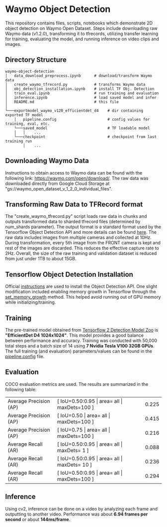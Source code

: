 # Waymo Object Detection

This repository contains files, scripts, notebooks which demonstrate 2D object detection on Waymo Open Dataset. Steps include downloading raw Waymo data (v1.2.0), transforming it to tfrecords, utilizing transfer learning for training, evaluating the model, and running inference on video clips and images.

## Directory Structure
```
waymo-object-detection
│   data_download_preprocess.ipynb      # download/transform Waymo data
│   create_waymo_tfrecord.py            # transforms Waymo data
│   obj_detection_installation.ipynb    # install TF Obj. Detection
│   train_eval.ipynb                    # run training and evaluation
│   inference.ipynb                     # load saved model and infer
│   README.md                           # this file
│   
└───exportmodel_waymo_v120_efficientdet_d4    # dir containing exported TF model
    │   pipeline.config                       # config values for training, eval, etc.
    └───saved_model                           # TF loadable model
    │   │    ...
    └───checkpoint                            # checkpoint from last training run
        │    ...
```

## Downloading Waymo Data

Instructions to obtain access to Waymo data can be found with the following link: https://waymo.com/open/download/. The raw data was downloaded directly from Google Cloud Storage at "gs://waymo_open_dataset_v_1_2_0_individual_files".

## Transforming Raw Data to TFRecord format

The "create_waymo_tfrecord.py" script loads raw data in chunks and outputs transformed data to sharded tfrecord files (determined by num_shards parameter). The output format is a standard format used by the Tensorflow Object Detection API and more details can be found [here](https://github.com/tensorflow/models/blob/master/research/object_detection/g3doc/using_your_own_dataset.md). The raw data includes images from multiple cameras and collected at 10Hz. During transformation, every 5th image from the FRONT camera is kept and rest of the images are discarded. This reduces the effective capture rate to 2Hz. Overall, the size of the raw training and validation dataset is reduced from just under 1TB to about 15GB.

## Tensorflow Object Detection Installation

Official [instructions](https://github.com/tensorflow/models/blob/master/research/object_detection/g3doc/tf2.md) are used to install the Object Detection API. One slight modification included enabling memory growth in Tensorflow through the [set_memory_growth](https://www.tensorflow.org/api_docs/python/tf/config/experimental/set_memory_growth) method. This helped avoid running out of GPU memory while initializing/training.

## Training

The pre-trained model obtained from [Tensorflow 2 Detection Model Zoo](https://github.com/tensorflow/models/blob/master/research/object_detection/g3doc/tf2_detection_zoo.md) is **"EfficientDet D4 1024x1024"**. This model provides a good balance between performance and accuracy. Training was conducted with 50,000 total steps and a batch size of 14 using **7 Nvidia Tesla V100 32GB GPUs**. The full training (and evaluation) parameters/values can be found in the [pipeline.config](exportmodel_waymo_v120_efficientdet_d4/pipeline.config) file.

## Evaluation

COCO evaluation metrics are used. The results are summarized in the following table:

| | | |
| --- | --- | --- |
| Average Precision (AP) |[ IoU=0.50:0.95 \| area= all \| maxDets=100 ]|0.225|
| Average Precision (AP) |[ IoU=0.50 \| area= all \| maxDets=100 ]|0.415
| Average Precision (AP) |[ IoU=0.75 \| area= all \| maxDets=100 ]|0.216
| Average Recall (AR) |[ IoU=0.50:0.95 \| area= all \| maxDets= 1 ]|0.088
| Average Recall (AR) |[ IoU=0.50:0.95 \| area= all \| maxDets= 10 ]|0.236
| Average Recall (AR) |[ IoU=0.50:0.95 \| area= all \| maxDets=100 ]|0.294

## Inference
Using cv2, inference can be done on a video by analyzing each frame and outputting to another video. Performance was about **6.94 frames per second** or about **144ms/frame**.
